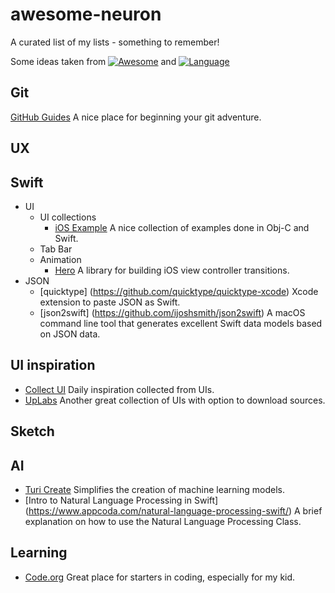 # awesome-neuron
A curated list of my lists - something to remember!

Some ideas taken from [![Awesome](https://awesome.re/badge.svg)](https://awesome.re)
and [![Language](https://awesomelinkcounter.herokuapp.com/swift)](https://github.com/vsouza/awesome-ios)
## Git
[GitHub Guides](https://guides.github.com/)
A nice place for beginning your git adventure.

## UX

## Swift
- UI
  - UI collections
    - [iOS Example](https://iosexample.com/) A nice collection of examples done in Obj-C and Swift.
  - Tab Bar
  - Animation
    - [Hero](https://github.com/lkzhao/Hero) A library for building iOS view controller transitions.
- JSON
  - [quicktype] (https://github.com/quicktype/quicktype-xcode) Xcode extension to paste JSON as Swift.
  - [json2swift] (https://github.com/ijoshsmith/json2swift) A macOS command line tool that generates excellent Swift data models based on JSON data.

## UI inspiration
- [Collect UI](http://collectui.com/designs) Daily inspiration collected from UIs.
- [UpLabs](https://www.uplabs.com/ios) Another great collection of UIs with option to download sources.
## Sketch

## AI
- [Turi Create](https://github.com/apple/turicreate) Simplifies the creation of machine learning models.
- [Intro to Natural Language Processing in Swift] (https://www.appcoda.com/natural-language-processing-swift/) A brief explanation on how to use the Natural Language Processing Class.

## Learning
- [Code.org](https://code.org/) Great place for starters in coding, especially for my kid.
